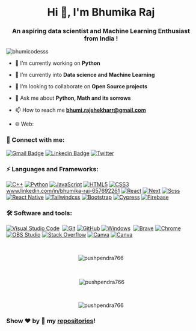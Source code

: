 <h1 align="center">Hi 👋, I'm Bhumika Raj</h1>
<h3 align="center">An aspiring data scientist and Machine Learning Enthusiast from India !</h3>

<p align="left"> <img src="https://komarev.com/ghpvc/?username=bhumicodesss&label=Profile%20views&color=0e75b6&style=flat" alt="bhumicodesss" /> 
</p>


-   🔭 I’m currently working on **Python**

-   🌱 I’m currently into **Data science and Machine Learning**

-   👯 I’m looking to collaborate on **Open Source projects**

-   💬 Ask me about **Python, Math and its sorrows**

-   📫 How to reach me **bhumi.rajshekharr@gmail.com**

-   🌐 Web: 

### 🔗 Connect with me:

[![Gmail Badge](https://img.shields.io/badge/-Email-D14836?logo=Gmail&logoColor=white&link=mailto:bhumi.rajshekharr@gmail.com)](mailto:bhumi.rajshekharr@gmail.com)
[![Linkedin Badge](https://img.shields.io/badge/-Bhumika%20Raj-pinkwww.linkedin.com/in/bhumika-raj-657692261?logo=Linkedin&logoColor=white&link=www.linkedin.com/in/bhumika-raj-657692261)](https://www.linkedin.com/in/bhumika-raj-657692261/)
[![Twitter](https://img.shields.io/badge/@bhumirajshekhar-%231DA1F2.svg?logo=Twitter&logoColor=white)]((https://twitter.com/bhumirajshekhar))

### ⚡ Languages and Frameworks:

[![C++](https://img.shields.io/badge/c++-%2300599C.svg?logo=c%2B%2B&logoColor=white)](#)
[![Python](https://img.shields.io/badge/-Python-yellow?logo=Python)](#)
[![JavaScript](https://img.shields.io/badge/-JavaScript-blue?logo=javascript)](#)
[![HTML5](https://img.shields.io/badge/-HTML5-E34F26?logo=html5&logoColor=white)](#)
[![CSS3](https://img.shields.io/badge/-CSS3-1572B6?logo=css3)](#)www.linkedin.com/in/bhumika-raj-657692261
[![React](https://img.shields.io/badge/-React-darkblue?logo=React)](#)
[![Next](https://img.shields.io/badge/-Next-gray?logo=Next)](#)
[![Scss](https://img.shields.io/badge/-Scss-pink?logo=sass)](#)
[![React Native](https://img.shields.io/badge/-React%20Native-darkblue?logo=React)](#)
[![Tailwindcss](https://img.shields.io/badge/-Tailwindcss-blue?logo=tailwindcss&logoColor=white)](#)
[![Bootstrap](https://img.shields.io/badge/-Bootstrap-563D7C?logo=bootstrap)](#)
[![Cypress](https://img.shields.io/badge/-Cypress?logo=cypress)](#)
[![Firebase](https://img.shields.io/badge/-Firebase?logo=firebase)](#)

### 🛠 Software and tools:

<p>
  <a href="#"><img alt="Visual Studio Code" src="https://img.shields.io/badge/Visual%20Studio%20Code-0078d7.svg?logo=visual-studio-code&logoColor=white"></a>
  <a href="#"><img alt="" src="https://img.shields.io/badge/Atom-%2366595C.svg?logo=atom&logoColor=white"></a>
  <a href="#"><img alt="Git" src="https://img.shields.io/badge/Git-F05033.svg?logo=git&logoColor=white"></a>
  <a href="#"><img alt="GitHub" src="https://img.shields.io/badge/GitHub-181717.svg?logo=github&logoColor=white"></a>
  <a href="#"><img alt="Windows" src="https://img.shields.io/badge/Windows-0078D6?logo=windows&logoColor=white"></a>
  <a href="#"><img alt="" src="https://img.shields.io/badge/Edge-0078D7?logo=Microsoft-edge&logoColor=white"></a>
  <a href="#"><img alt="Brave" src="https://img.shields.io/badge/-Brave-FB542B?logo=brave&logoColor=white"></a>
  <a href="#"><img alt="Chrome" src="https://img.shields.io/badge/-Chrome-4a8af4?logo=google%20chrome&logoColor=white"></a>
  <a href="#"><img alt="" src="https://img.shields.io/badge/Firefox-FF7139?logo=Firefox-Browser&logoColor=white"></a>
  <a href="#"><img alt="" src="https://img.shields.io/badge/Tor-7D4698?logo=Tor-Browser&logoColor=white"></a>
  <a href="#"><img alt="" src="https://img.shields.io/badge/DuckDuckGo-DE5833?logo=DuckDuckGo&logoColor=white"></a>
  <a href="#"><img alt="" src="https://img.shields.io/badge/google-4285F4?logo=google&logoColor=white"></a>
  <a href="#"><img alt="OBS Studio" src="https://img.shields.io/badge/-OBS%20Studio-302E31?logo=obs-studio&logoColor=white"></a>
  <a href="#"><img alt="Stack Overflow" src="https://img.shields.io/badge/-Stack%20Overflow-FE7A16?logo=stack-overflow&logoColor=white"></a>
  <a href="#"><img alt="Canva" src="https://img.shields.io/badge/Canva-%2300C4CC.svg?logo=Canva&logoColor=white"></a>
  <a href="#"><img alt="Canva" src="https://img.shields.io/badge/-Figma-3655d1?logo=figma&logoColor=white"></a>
</p>

<br/>
<p align="center"><img align="center" src="https://github-readme-stats.vercel.app/api/top-langs?username=pushpendra766&show_icons=true&locale=en&layout=compact" alt="pushpendra766" /></p>
<br/>
<p align="center">&nbsp;<img align="center" src="https://github-readme-stats.vercel.app/api?username=pushpendra766&show_icons=true&locale=en" alt="pushpendra766" /></p>
<br/>
<p align="center"><img align="center" src="https://github-readme-streak-stats.herokuapp.com/?user=pushpendra766&" alt="pushpendra766" /></p>

### Show ❤️ by 🌟 my [repositories](https://github.com/pushpendra766?tab=repositories)!

